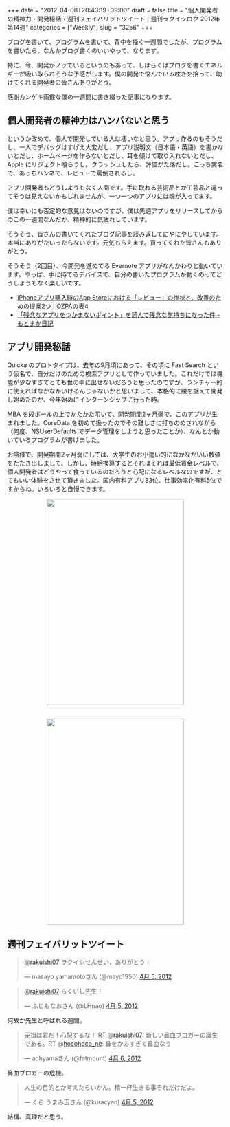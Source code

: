 +++
date = "2012-04-08T20:43:19+09:00"
draft = false
title = "個人開発者の精神力・開発秘話・週刊フェイバリットツイート | 週刊ラクイシロク 2012年第14週"
categories = ["Weekly"]
slug = "3256"
+++

ブログを書いて、プログラムを書いて、背中を掻く一週間でしたが、プログラムを書いたら、なんかブログ書くのいいやって、なります。

特に、今、開発がノッているというのもあって、しばらくはブログを書くエネルギーが吸い取られそうな予感がします。僕の開発で悩んでいる呟きを拾って、助けてくれる開発者の皆さんありがとう。

感謝カンゲキ雨霰な僕の一週間に書き綴った記事になります。

<h2>個人開発者の精神力はハンパないと思う</h2>

というか改めて、個人で開発している人は凄いなと思う。アプリ作るのもそうだし、一人でデバッグはすげえ大変だし、アプリ説明文（日本語・英語）を書かないとだし、ホームページを作らないとだし、耳を傾けて取り入れないとだし、Apple にリジェクト喰らうし。クラッシュしたら、評価がた落だし。こっち実名で、あっちハンネで、レビューで罵倒されるし。

アプリ開発者もどうしようもなく人間です。手に取れる芸術品とか工芸品と違ってそうは見えないかもしれませんが、一つ一つのアプリには魂が入ってます。

僕は幸いにも否定的な意見はないのですが、僕は先週アプリをリリースしてからのこの一週間なんだか、精神的に気疲れしています。

そうそう、皆さんの書いてくれたブログ記事を読み返してにやにやしています。本当にありがたいったらないです。元気もらえます。買ってくれた皆さんもありがとう。

そうそう（2回目）、今開発を進めてる Evernote アプリがなんかわりと動いています。やっぱ、手に持てるデバイスで、自分の書いたプログラムが動くのってどうしようもなく楽しいです。

<ul><li><a href="http://ozpa-h4.com/2012/03/15/app_store_review_points_of_improvement/" target="_blank">iPhoneアプリ購入時のApp Storeにおける「レビュー」の惨状と、改善のための提案2つ | OZPAの表4</a></li>
<li><a href="http://d.hatena.ne.jp/moto_maka/20120405/1333568453" target="_blank">「残念なアプリをつかまないポイント」を読んで残念な気持ちになった件 - もとまか日記</a></li></ul>

<h2>アプリ開発秘話</h2>

Quicka のプロトタイプは、去年の9月頃にあって、その頃に Fast Search という仮名で、自分だけのための検索アプリとして作っていました。これだけでは機能が少なすぎてとても世の中に出せないだろうと思ったのですが、ランチャー的に使えればなかなかいけるんじゃないかと思いまして、本格的に腰を据えて開発し始めたのが、今年始めにインターンシップに行った時。

MBA を段ボールの上でかたかた叩いて、開発期間2ヶ月弱で、このアプリが生まれました。CoreData を初めて扱ったのでその難しさに打ちのめされながら（何度、NSUserDefaults でデータ管理をしようと思ったことか）、なんとか動いているプログラムが書けました。

お陰様で、開発期間2ヶ月弱にしては、大学生のお小遣い的になかなかいい数値をたたき出しまして、しかし、時給換算するとそれはそれは最低賃金レベルで、個人開発者はどうやって食っているのだろうと心配になるレベルなのですが、とてもいい体験をさせて頂きました。国内有料アプリ33位、仕事効率化有料5位ですからね。いろいろと自慢できます。

<img style="display:block; margin-left:auto; margin-right:auto;" src="/images/2012/04/3256_1.png" border="0" width="320" height="480" /><br />

<img style="display:block; margin-left:auto; margin-right:auto;" src="/images/2012/04/3256_2.png" border="0" width="320" height="480" />

<h2>週刊フェイバリットツイート</h2>

<blockquote class="twitter-tweet" data-in-reply-to="187718229815328768" lang="ja"><p>@<a href="https://twitter.com/rakuishi07">rakuishi07</a> ラクイシせんせい、ありがとう！</p>&mdash; masayo yamamotoさん (@mayo1950) <a href="https://twitter.com/mayo1950/status/187721650677096448" data-datetime="2012-04-05T02:01:43+00:00">4月 5, 2012</a></p></blockquote>


<blockquote class="twitter-tweet" data-in-reply-to="187845220115824640" lang="ja"><p>@<a href="https://twitter.com/rakuishi07">rakuishi07</a> らくいし先生！</p>&mdash; ふじもなおさん (@LHnao) <a href="https://twitter.com/LHnao/status/187845450068529152" data-datetime="2012-04-05T10:13:39+00:00">4月 5, 2012</a></p></blockquote>


何故か先生と呼ばれる週間。

<blockquote class="twitter-tweet" lang="ja"><p>元祖は君だ！心配するな！ RT @<a href="https://twitter.com/rakuishi07">rakuishi07</a>: 新しい鼻血ブロガーの誕生である。RT @<a href="https://twitter.com/hocohoco_ne">hocohoco_ne</a>: 鼻をかみすぎて鼻血なう</p>&mdash; aohyamaさん (@fatmount) <a href="https://twitter.com/fatmount/status/188201314159820800" data-datetime="2012-04-06T09:47:44+00:00">4月 6, 2012</a></p></blockquote>


鼻血ブロガーの危機。

<blockquote class="twitter-tweet" lang="ja"><p>人生の目的とか考えたらいかん。精一杯生きる事それだけだよ。</p>&mdash; くら:うまみ玉さん (@kuracyan) <a href="https://twitter.com/kuracyan/status/187883862725107713" data-datetime="2012-04-05T12:46:18+00:00">4月 5, 2012</a></p></blockquote>


結構、真理だと思う。
